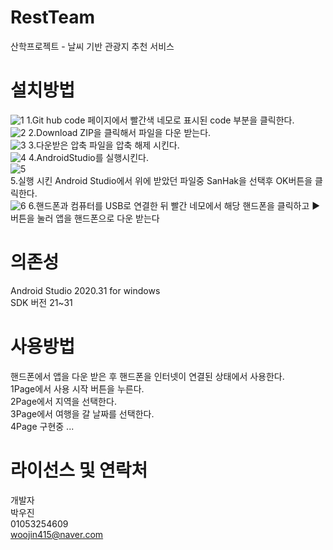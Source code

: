 # RestTeam
산학프로젝트 - 날씨 기반 관광지 추천 서비스

# 설치방법
![1](https://user-images.githubusercontent.com/75172426/144983700-85942df6-9549-41ba-99c2-2572dca3ada1.png)
1.Git hub code 페이지에서 빨간색 네모로 표시된 code 부분을 클릭한다.  
![2](https://user-images.githubusercontent.com/75172426/144983703-b521d56a-4487-4d4d-b7fd-3c14a772eb53.png)
2.Download ZIP을 클릭해서 파일을 다운 받는다.  
![3](https://user-images.githubusercontent.com/75172426/144983708-42a262bd-8f62-49d5-8aea-d33550694b48.png)
3.다운받은 압축 파일을 압축 해제 시킨다.   
![4](https://user-images.githubusercontent.com/75172426/144983709-d59b5dd0-2efe-4201-aebe-015367f9769f.png)
4.AndroidStudio를 실행시킨다.  
![5](https://user-images.githubusercontent.com/75172426/144984260-9b4464b0-b240-45a8-88dd-9ba523931845.png)  
5.실행 시킨 Android Studio에서 위에 받았던 파일중 SanHak을 선택후 OK버튼을 클릭한다.  
![6](https://user-images.githubusercontent.com/75172426/144983713-c989c4a3-cea1-4b31-a7eb-629e4c3ed8c7.png)
6.핸드폰과 컴퓨터를 USB로 연결한 뒤 빨간 네모에서 해당 핸드폰을 클릭하고 ▶버튼을 눌러 앱을 핸드폰으로 다운 받는다  


# 의존성
Android Studio 2020.31 for windows  
SDK 버전 21~31

# 사용방법
핸드폰에서 앱을 다운 받은 후 핸드폰을 인터넷이 연결된 상태에서 사용한다.  
1Page에서 사용 시작 버튼을 누른다.  
2Page에서 지역을 선택한다.  
3Page에서 여행을 갈 날짜를 선택한다.  
4Page 구현중 ...  

# 라이선스 및 연락처
개발자  
박우진  
01053254609  
woojin415@naver.com


